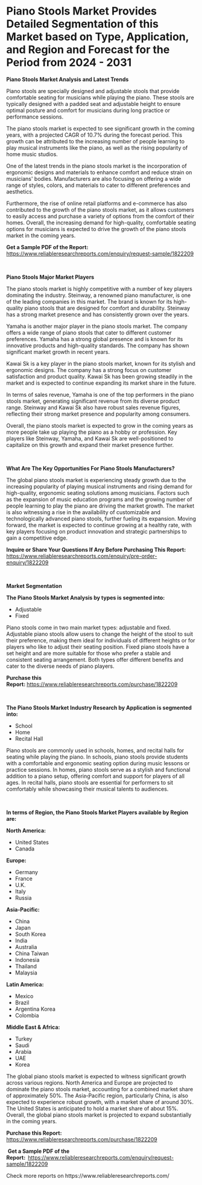 <p><h1>Piano Stools Market Provides Detailed Segmentation of this Market based on Type, Application, and Region and Forecast for the Period from 2024 - 2031</h1></p><p><strong>Piano Stools Market Analysis and Latest Trends</strong></p>
<p><p>Piano stools are specially designed and adjustable stools that provide comfortable seating for musicians while playing the piano. These stools are typically designed with a padded seat and adjustable height to ensure optimal posture and comfort for musicians during long practice or performance sessions.</p><p>The piano stools market is expected to see significant growth in the coming years, with a projected CAGR of 10.7% during the forecast period. This growth can be attributed to the increasing number of people learning to play musical instruments like the piano, as well as the rising popularity of home music studios.</p><p>One of the latest trends in the piano stools market is the incorporation of ergonomic designs and materials to enhance comfort and reduce strain on musicians' bodies. Manufacturers are also focusing on offering a wide range of styles, colors, and materials to cater to different preferences and aesthetics.</p><p>Furthermore, the rise of online retail platforms and e-commerce has also contributed to the growth of the piano stools market, as it allows customers to easily access and purchase a variety of options from the comfort of their homes. Overall, the increasing demand for high-quality, comfortable seating options for musicians is expected to drive the growth of the piano stools market in the coming years.</p></p>
<p><strong>Get a Sample PDF of the Report:&nbsp;</strong> <a href="https://www.reliableresearchreports.com/enquiry/request-sample/1822209">https://www.reliableresearchreports.com/enquiry/request-sample/1822209</a></p>
<p>&nbsp;</p>
<p><strong>Piano Stools Major Market Players</strong></p>
<p><p>The piano stools market is highly competitive with a number of key players dominating the industry. Steinway, a renowned piano manufacturer, is one of the leading companies in this market. The brand is known for its high-quality piano stools that are designed for comfort and durability. Steinway has a strong market presence and has consistently grown over the years.</p><p>Yamaha is another major player in the piano stools market. The company offers a wide range of piano stools that cater to different customer preferences. Yamaha has a strong global presence and is known for its innovative products and high-quality standards. The company has shown significant market growth in recent years.</p><p>Kawai Sk is a key player in the piano stools market, known for its stylish and ergonomic designs. The company has a strong focus on customer satisfaction and product quality. Kawai Sk has been growing steadily in the market and is expected to continue expanding its market share in the future.</p><p>In terms of sales revenue, Yamaha is one of the top performers in the piano stools market, generating significant revenue from its diverse product range. Steinway and Kawai Sk also have robust sales revenue figures, reflecting their strong market presence and popularity among consumers.</p><p>Overall, the piano stools market is expected to grow in the coming years as more people take up playing the piano as a hobby or profession. Key players like Steinway, Yamaha, and Kawai Sk are well-positioned to capitalize on this growth and expand their market presence further.</p></p>
<p>&nbsp;</p>
<p><strong>What Are The Key Opportunities For Piano Stools Manufacturers?</strong></p>
<p><p>The global piano stools market is experiencing steady growth due to the increasing popularity of playing musical instruments and rising demand for high-quality, ergonomic seating solutions among musicians. Factors such as the expansion of music education programs and the growing number of people learning to play the piano are driving the market growth. The market is also witnessing a rise in the availability of customizable and technologically advanced piano stools, further fueling its expansion. Moving forward, the market is expected to continue growing at a healthy rate, with key players focusing on product innovation and strategic partnerships to gain a competitive edge.</p></p>
<p><strong>Inquire or Share Your Questions If Any Before Purchasing This Report:</strong> <a href="https://www.reliableresearchreports.com/enquiry/pre-order-enquiry/1822209">https://www.reliableresearchreports.com/enquiry/pre-order-enquiry/1822209</a></p>
<p>&nbsp;</p>
<p><strong>Market Segmentation</strong></p>
<p><strong>The Piano Stools Market Analysis by types is segmented into:</strong></p>
<p><ul><li>Adjustable</li><li>Fixed</li></ul></p>
<p><p>Piano stools come in two main market types: adjustable and fixed. Adjustable piano stools allow users to change the height of the stool to suit their preference, making them ideal for individuals of different heights or for players who like to adjust their seating position. Fixed piano stools have a set height and are more suitable for those who prefer a stable and consistent seating arrangement. Both types offer different benefits and cater to the diverse needs of piano players.</p></p>
<p><strong>Purchase this Report:&nbsp;</strong><a href="https://www.reliableresearchreports.com/purchase/1822209">https://www.reliableresearchreports.com/purchase/1822209</a></p>
<p>&nbsp;</p>
<p><strong>The Piano Stools Market Industry Research by Application is segmented into:</strong></p>
<p><ul><li>School</li><li>Home</li><li>Recital Hall</li></ul></p>
<p><p>Piano stools are commonly used in schools, homes, and recital halls for seating while playing the piano. In schools, piano stools provide students with a comfortable and ergonomic seating option during music lessons or practice sessions. In homes, piano stools serve as a stylish and functional addition to a piano setup, offering comfort and support for players of all ages. In recital halls, piano stools are essential for performers to sit comfortably while showcasing their musical talents to audiences.</p></p>
<p>&nbsp;</p>
<p><strong>In terms of Region, the Piano Stools Market Players available by Region are:</strong></p>
<p>
    <p> <strong> North America: </strong>
        <ul>
            <li>United States</li>
            <li>Canada</li>
        </ul>
        </p> 
    <p> <strong> Europe: </strong>
        <ul>
            <li>Germany</li>
            <li>France</li>
            <li>U.K.</li>
            <li>Italy</li>
            <li>Russia</li>
        </ul>
        </p> 
    <p> <strong> Asia-Pacific: </strong>
        <ul>
            <li>China</li>
            <li>Japan</li>
            <li>South Korea</li>
            <li>India</li>
            <li>Australia</li>
            <li>China Taiwan</li>
            <li>Indonesia</li>
            <li>Thailand</li>
            <li>Malaysia</li>
        </ul>
        </p> 
    <p> <strong> Latin America: </strong>
        <ul>
            <li>Mexico</li>
            <li>Brazil</li>
            <li>Argentina Korea</li>
            <li>Colombia</li>
        </ul>
        </p> 
    <p> <strong> Middle East & Africa: </strong>
        <ul>
            <li>Turkey</li>
            <li>Saudi</li>
            <li>Arabia</li>
            <li>UAE</li>
            <li>Korea</li>
        </ul>
    </p>
    </p>
<p><p>The global piano stools market is expected to witness significant growth across various regions. North America and Europe are projected to dominate the piano stools market, accounting for a combined market share of approximately 50%. The Asia-Pacific region, particularly China, is also expected to experience robust growth, with a market share of around 30%. The United States is anticipated to hold a market share of about 15%. Overall, the global piano stools market is projected to expand substantially in the coming years.</p></p>
<p><strong>Purchase this Report: </strong><a href="https://www.reliableresearchreports.com/purchase/1822209">https://www.reliableresearchreports.com/purchase/1822209</a></p>
<p>&nbsp;<strong>Get a Sample PDF of the Report:&nbsp;&nbsp;</strong><a href="https://www.reliableresearchreports.com/enquiry/request-sample/1822209">https://www.reliableresearchreports.com/enquiry/request-sample/1822209</a></p>
<p><strong></strong></p>
<p>Check more reports on https://www.reliableresearchreports.com/</p>